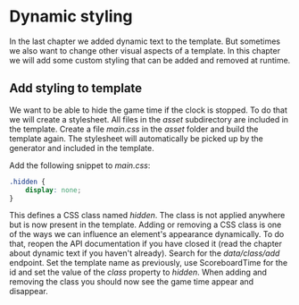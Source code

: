 # Dynamic styling
In the last chapter we added dynamic text to the template.
But sometimes we also want to change other visual aspects of a template. In this chapter we will add some custom styling that can be added and removed at runtime.

## Add styling to template
We want to be able to hide the game time if the clock is stopped. To do that we will create a stylesheet. All files in the _asset_ subdirectory are included in the template. Create a file _main.css_ in the _asset_ folder and build the template again. The stylesheet will automatically be picked up by the generator and included in the template.

Add the following snippet to _main.css_:
```css
.hidden {
    display: none;
}
```

This defines a CSS class named _hidden_. The class is not applied anywhere but is now present in the template. Adding or removing a CSS class is one of the ways we can influence an element's appearance dynamically.
To do that, reopen the API documentation if you have closed it (read the chapter about dynamic text if you haven't already). Search for the _data/class/add_ endpoint. Set the template name as previously, use ScoreboardTime for the id and set the value of the _class_ property to _hidden_.
When adding and removing the class you should now see the game time appear and disappear.
